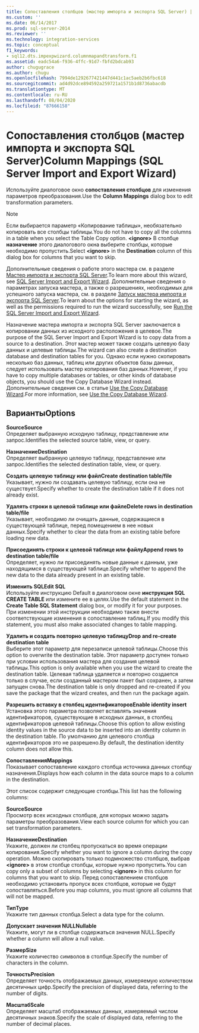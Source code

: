 ```yaml
---
title: Сопоставления столбцов (мастер импорта и экспорта SQL Server) | Документы Майкрософт
ms.custom: ''
ms.date: 06/14/2017
ms.prod: sql-server-2014
ms.reviewer: ''
ms.technology: integration-services
ms.topic: conceptual
f1_keywords:
- sql12.dts.impexpwizard.columnmapandtransform.f1
ms.assetid: eadc54a6-f936-4ffc-91d7-fbfd2bdcab93
author: chugugrace
ms.author: chugu
ms.openlocfilehash: 7994de1292677421447d441c1ac5aeb2b6fbc618
ms.sourcegitcommit: ad4d92dce894592a259721a1571b1d8736abacdb
ms.translationtype: MT
ms.contentlocale: ru-RU
ms.lasthandoff: 08/04/2020
ms.locfileid: "87666158"
---
```

# <a name="column-mappings-sql-server-import-and-export-wizard"></a><span data-ttu-id="244ae-102">Сопоставления столбцов (мастер импорта и экспорта SQL Server)</span><span class="sxs-lookup"><span data-stu-id="244ae-102">Column Mappings (SQL Server Import and Export Wizard)</span></span>
  <span data-ttu-id="244ae-103">Используйте диалоговое окно **сопоставления столбцов** для изменения параметров преобразования.</span><span class="sxs-lookup"><span data-stu-id="244ae-103">Use the **Column Mappings** dialog box to edit transformation parameters.</span></span>  
  
> [!NOTE]  
>  <span data-ttu-id="244ae-104">Если выбирается параметр «Копирование таблицы», необязательно копировать все столбцы таблицы.</span><span class="sxs-lookup"><span data-stu-id="244ae-104">You do not have to copy all the columns in a table when you select the Table Copy option.</span></span> <span data-ttu-id="244ae-105">**\<ignore>** В столбце **назначение** этого диалогового окна выберите столбцы, которые необходимо пропустить.</span><span class="sxs-lookup"><span data-stu-id="244ae-105">Select **\<ignore>** in the **Destination** column of this dialog box for columns that you want to skip.</span></span>  
  
 <span data-ttu-id="244ae-106">Дополнительные сведения о работе этого мастера см. в разделе [Мастер импорта и экспорта SQL Server](import-and-export-data-with-the-sql-server-import-and-export-wizard.md).</span><span class="sxs-lookup"><span data-stu-id="244ae-106">To learn more about this wizard, see [SQL Server Import and Export Wizard](import-and-export-data-with-the-sql-server-import-and-export-wizard.md).</span></span> <span data-ttu-id="244ae-107">Дополнительные сведения о параметрах запуска мастера, а также о разрешениях, необходимых для успешного запуска мастера, см. в разделе [Запуск мастера импорта и экспорта SQL Server](start-the-sql-server-import-and-export-wizard.md).</span><span class="sxs-lookup"><span data-stu-id="244ae-107">To learn about the options for starting the wizard, as well as the permissions required to run the wizard successfully, see [Run the SQL Server Import and Export Wizard](start-the-sql-server-import-and-export-wizard.md).</span></span>  
  
 <span data-ttu-id="244ae-108">Назначение мастера импорта и экспорта SQL Server заключается в копировании данных из исходного расположения в целевое.</span><span class="sxs-lookup"><span data-stu-id="244ae-108">The purpose of the SQL Server Import and Export Wizard is to copy data from a source to a destination.</span></span> <span data-ttu-id="244ae-109">Этот мастер может также создать целевую базу данных и целевые таблицы.</span><span class="sxs-lookup"><span data-stu-id="244ae-109">The wizard can also create a destination database and destination tables for you.</span></span> <span data-ttu-id="244ae-110">Однако если нужно скопировать несколько баз данных, таблиц или других объектов базы данных, следует использовать мастер копирования баз данных.</span><span class="sxs-lookup"><span data-stu-id="244ae-110">However, if you have to copy multiple databases or tables, or other kinds of database objects, you should use the Copy Database Wizard instead.</span></span> <span data-ttu-id="244ae-111">Дополнительные сведения см. в статье [Use the Copy Database Wizard](../../relational-databases/databases/use-the-copy-database-wizard.md).</span><span class="sxs-lookup"><span data-stu-id="244ae-111">For more information, see [Use the Copy Database Wizard](../../relational-databases/databases/use-the-copy-database-wizard.md).</span></span>  
  
## <a name="options"></a><span data-ttu-id="244ae-112">Варианты</span><span class="sxs-lookup"><span data-stu-id="244ae-112">Options</span></span>  
 <span data-ttu-id="244ae-113">**Source**</span><span class="sxs-lookup"><span data-stu-id="244ae-113">**Source**</span></span>  
 <span data-ttu-id="244ae-114">Определяет выбранную исходную таблицу, представление или запрос.</span><span class="sxs-lookup"><span data-stu-id="244ae-114">Identifies the selected source table, view, or query.</span></span>  
  
 <span data-ttu-id="244ae-115">**Назначение**</span><span class="sxs-lookup"><span data-stu-id="244ae-115">**Destination**</span></span>  
 <span data-ttu-id="244ae-116">Определяет выбранную целевую таблицу, представление или запрос.</span><span class="sxs-lookup"><span data-stu-id="244ae-116">Identifies the selected destination table, view, or query.</span></span>  
  
 <span data-ttu-id="244ae-117">**Создать целевую таблицу или файл**</span><span class="sxs-lookup"><span data-stu-id="244ae-117">**Create destination table/file**</span></span>  
 <span data-ttu-id="244ae-118">Указывает, нужно ли создавать целевую таблицу, если она не существует.</span><span class="sxs-lookup"><span data-stu-id="244ae-118">Specify whether to create the destination table if it does not already exist.</span></span>  
  
 <span data-ttu-id="244ae-119">**Удалять строки в целевой таблице или файле**</span><span class="sxs-lookup"><span data-stu-id="244ae-119">**Delete rows in destination table/file**</span></span>  
 <span data-ttu-id="244ae-120">Указывает, необходимо ли очищать данные, содержащиеся в существующей таблице, перед помещением в нее новых данных.</span><span class="sxs-lookup"><span data-stu-id="244ae-120">Specify whether to clear the data from an existing table before loading new data.</span></span>  
  
 <span data-ttu-id="244ae-121">**Присоединять строки к целевой таблице или файлу**</span><span class="sxs-lookup"><span data-stu-id="244ae-121">**Append rows to destination table/file**</span></span>  
 <span data-ttu-id="244ae-122">Определяет, нужно ли присоединять новые данные к данным, уже находящимся в существующей таблице.</span><span class="sxs-lookup"><span data-stu-id="244ae-122">Specify whether to append the new data to the data already present in an existing table.</span></span>  
  
 <span data-ttu-id="244ae-123">**Изменить SQL**</span><span class="sxs-lookup"><span data-stu-id="244ae-123">**Edit SQL**</span></span>  
 <span data-ttu-id="244ae-124">Используйте инструкцию Default в диалоговом окне **инструкция SQL CREATE TABLE** или измените ее в целях.</span><span class="sxs-lookup"><span data-stu-id="244ae-124">Use the default statement in the **Create Table SQL Statement** dialog box, or modify it for your purposes.</span></span> <span data-ttu-id="244ae-125">При изменении этой инструкции необходимо также внести соответствующие изменения в сопоставление таблиц.</span><span class="sxs-lookup"><span data-stu-id="244ae-125">If you modify this statement, you must also make associated changes to table mapping.</span></span>  
  
 <span data-ttu-id="244ae-126">**Удалить и создать повторно целевую таблицу**</span><span class="sxs-lookup"><span data-stu-id="244ae-126">**Drop and re-create destination table**</span></span>  
 <span data-ttu-id="244ae-127">Выберите этот параметр для перезаписи целевой таблицы.</span><span class="sxs-lookup"><span data-stu-id="244ae-127">Choose this option to overwrite the destination table.</span></span> <span data-ttu-id="244ae-128">Этот параметр доступен только при условии использования мастера для создания целевой таблицы.</span><span class="sxs-lookup"><span data-stu-id="244ae-128">This option is only available when you use the wizard to create the destination table.</span></span> <span data-ttu-id="244ae-129">Целевая таблица удаляется и повторно создается только в случае, если созданный мастером пакет был сохранен, а затем запущен снова.</span><span class="sxs-lookup"><span data-stu-id="244ae-129">The destination table is only dropped and re-created if you save the package that the wizard creates, and then run the package again.</span></span>  
  
 <span data-ttu-id="244ae-130">**Разрешить вставку в столбец идентификаторов**</span><span class="sxs-lookup"><span data-stu-id="244ae-130">**Enable identity insert**</span></span>  
 <span data-ttu-id="244ae-131">Установка этого параметра позволяет вставлять значения идентификаторов, существующие в исходных данных, в столбец идентификаторов целевой таблицы.</span><span class="sxs-lookup"><span data-stu-id="244ae-131">Choose this option to allow existing identity values in the source data to be inserted into an identity column in the destination table.</span></span> <span data-ttu-id="244ae-132">По умолчанию для целевого столбца идентификаторов это не разрешено.</span><span class="sxs-lookup"><span data-stu-id="244ae-132">By default, the destination identity column does not allow this.</span></span>  
  
 <span data-ttu-id="244ae-133">**Сопоставления**</span><span class="sxs-lookup"><span data-stu-id="244ae-133">**Mappings**</span></span>  
 <span data-ttu-id="244ae-134">Показывает сопоставление каждого столбца источника данных столбцу назначения.</span><span class="sxs-lookup"><span data-stu-id="244ae-134">Displays how each column in the data source maps to a column in the destination.</span></span>  
  
 <span data-ttu-id="244ae-135">Этот список содержит следующие столбцы.</span><span class="sxs-lookup"><span data-stu-id="244ae-135">This list has the following columns:</span></span>  
  
 <span data-ttu-id="244ae-136">**Source**</span><span class="sxs-lookup"><span data-stu-id="244ae-136">**Source**</span></span>  
 <span data-ttu-id="244ae-137">Просмотр всех исходных столбцов, для которых можно задать параметры преобразования.</span><span class="sxs-lookup"><span data-stu-id="244ae-137">View each source column for which you can set transformation parameters.</span></span>  
  
 <span data-ttu-id="244ae-138">**Назначение**</span><span class="sxs-lookup"><span data-stu-id="244ae-138">**Destination**</span></span>  
 <span data-ttu-id="244ae-139">Укажите, должен ли столбец пропускаться во время операции копирования.</span><span class="sxs-lookup"><span data-stu-id="244ae-139">Specify whether you want to ignore a column during the copy operation.</span></span> <span data-ttu-id="244ae-140">Можно скопировать только подмножество столбцов, выбрав **\<ignore>** в этом столбце столбцы, которые нужно пропустить.</span><span class="sxs-lookup"><span data-stu-id="244ae-140">You can copy only a subset of columns by selecting **\<ignore>** in this column for columns that you want to skip.</span></span> <span data-ttu-id="244ae-141">Перед сопоставлением столбцов необходимо установить пропуск всех столбцов, которые не будут сопоставляться.</span><span class="sxs-lookup"><span data-stu-id="244ae-141">Before you map columns, you must ignore all columns that will not be mapped.</span></span>  
  
 <span data-ttu-id="244ae-142">**Тип**</span><span class="sxs-lookup"><span data-stu-id="244ae-142">**Type**</span></span>  
 <span data-ttu-id="244ae-143">Укажите тип данных столбца.</span><span class="sxs-lookup"><span data-stu-id="244ae-143">Select a data type for the column.</span></span>  
  
 <span data-ttu-id="244ae-144">**Допускает значения NULL**</span><span class="sxs-lookup"><span data-stu-id="244ae-144">**Nullable**</span></span>  
 <span data-ttu-id="244ae-145">Укажите, могут ли в столбце содержаться значения NULL.</span><span class="sxs-lookup"><span data-stu-id="244ae-145">Specify whether a column will allow a null value.</span></span>  
  
 <span data-ttu-id="244ae-146">**Размер**</span><span class="sxs-lookup"><span data-stu-id="244ae-146">**Size**</span></span>  
 <span data-ttu-id="244ae-147">Укажите количество символов в столбце.</span><span class="sxs-lookup"><span data-stu-id="244ae-147">Specify the number of characters in the column.</span></span>  
  
 <span data-ttu-id="244ae-148">**Точность**</span><span class="sxs-lookup"><span data-stu-id="244ae-148">**Precision**</span></span>  
 <span data-ttu-id="244ae-149">Определяет точность отображаемых данных, измеряемую количеством десятичных цифр.</span><span class="sxs-lookup"><span data-stu-id="244ae-149">Specify the precision of displayed data, referring to the number of digits.</span></span>  
  
 <span data-ttu-id="244ae-150">**Масштаб**</span><span class="sxs-lookup"><span data-stu-id="244ae-150">**Scale**</span></span>  
 <span data-ttu-id="244ae-151">Определяет масштаб отображаемых данных, измеряемый числом десятичных знаков.</span><span class="sxs-lookup"><span data-stu-id="244ae-151">Specify the scale of displayed data, referring to the number of decimal places.</span></span>  
  
  
